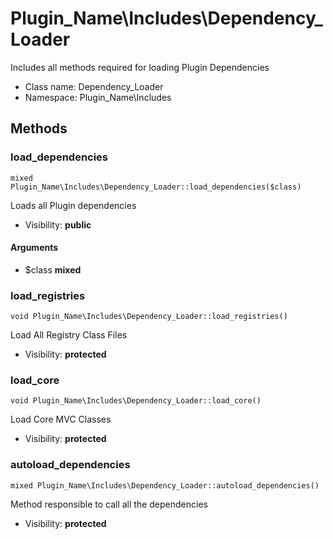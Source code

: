 Plugin_Name\Includes\Dependency_Loader
===============

Includes all methods required for loading Plugin Dependencies




* Class name: Dependency_Loader
* Namespace: Plugin_Name\Includes







Methods
-------


### load_dependencies

    mixed Plugin_Name\Includes\Dependency_Loader::load_dependencies($class)

Loads all Plugin dependencies



* Visibility: **public**


#### Arguments
* $class **mixed**



### load_registries

    void Plugin_Name\Includes\Dependency_Loader::load_registries()

Load All Registry Class Files



* Visibility: **protected**




### load_core

    void Plugin_Name\Includes\Dependency_Loader::load_core()

Load Core MVC Classes



* Visibility: **protected**




### autoload_dependencies

    mixed Plugin_Name\Includes\Dependency_Loader::autoload_dependencies()

Method responsible to call all the dependencies



* Visibility: **protected**



